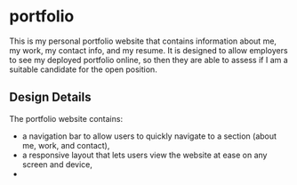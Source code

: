 # portfolio
This is my personal portfolio website that contains information about me, my work, my contact info, and my resume. It is designed to allow employers to see my deployed portfolio online, so then they are able to assess if I am a suitable candidate for the open position.

## Design Details
The portfolio website contains:
* a navigation bar to allow users to quickly navigate to a section (about me, work,  and contact),
* a responsive layout that lets users view the website at ease on any screen and device,
* 
